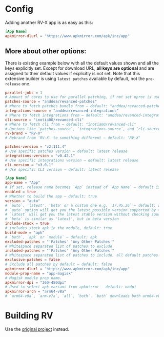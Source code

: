 # Config

Adding another RV-X app is as easy as this:
```toml
[App Name]
apkmirror-dlurl = "https://www.apkmirror.com/apk/inc/app"
```

## More about other options:

There is existing example below with all the default values shown and all the keys explicitly set.
Except for download URL, **all keys are optional** and are assigned to their default values if explicitly is not set.
Note that this extensive builder is using `latest patches` available by default, not the `pre-release` one.

```toml
parallel-jobs = 1
# Amount of cores to use for parallel patching, if not set nproc is used
patches-source = "anddea/revanced-patches"
# Where to fetch patches bundle from ― default: "anddea/revanced-patches"
integrations-source = "anddea/revanced-integrations"
# Where to fetch integrations from ― default: "anddea/revanced-integrations"
cli-source = "inotia00/revanced-cli"
# Where to fetch cli from ― default: "inotia00/revanced-cli"
# Options like `patches-source`, `integrations-source`, and `cli-source` can also set per app
rv-brand = "RV-X"
# Rebrand from 'RV-X' to something different ― default: "RV-X"

patches-version = "v2.111.4"
# Use specific patches version ― default: latest release
integrations-version = "v0.42.1"
# Use specific integrations version ― default: latest release
cli-version = "v3.0.1"
# Use specific CLI version ― default: latest release

[App Name]
app-name = "App"
# If set, release name becomes `App` instead of `App Name` ― default is same as table name, which is `App Name`
enabled = true
# Whether to build the app ― default: true
version = "auto"
# `auto`, 'latest', 'beta' or a custom one e.g. `17.45.36` ― default: auto
# `auto` option will get you the latest possible version supported by the sources
# `latest` will get you the latest stable version without checking sources support
# `beta` is similar as 'latest', but in beta version
include-stock = true
# includes stock apk in the module, default: true
build-mode = "apk"
# `both`, `apk` or `module` ― default: apk
excluded-patches = "'Patches' 'Any Other Patches'"
# Whitespace separated list of patches to exclude
included-patches = "'Patches' 'Any Other Patches'"
# Whitespace separated list of patches to include, all default patches are included by default
exclusive-patches = false
# Exclude all patches by default ― default: false
apkmirror-dlurl = "https://www.apkmirror.com/apk/inc/app"
module-prop-name = "app-magisk"
# Magisk module prop name.
apkmirror-dpi = "360-480dpi"
# Used to select apk variant from apkmirror ― default: nodpi
apkmirror-arch = "arm64-v8a"
# `arm64-v8a`, `arm-v7a`, `all`, `both`. `both` downloads both arm64-v8a and arm-v7a ― default: all
```

# Building RV
Use the [original project](https://github.com/AbakNacchan/RV) instead.
